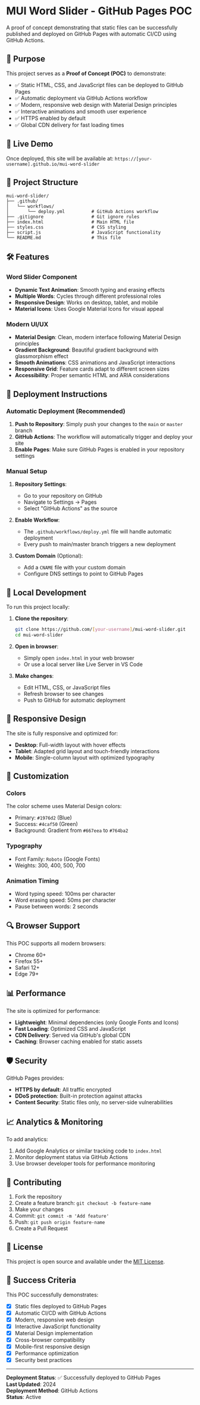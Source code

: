 # MUI Word Slider - GitHub Pages POC

A proof of concept demonstrating that static files can be successfully published and deployed on GitHub Pages with automatic CI/CD using GitHub Actions.

## 🎯 Purpose

This project serves as a **Proof of Concept (POC)** to demonstrate:

- ✅ Static HTML, CSS, and JavaScript files can be deployed to GitHub Pages
- ✅ Automatic deployment via GitHub Actions workflow
- ✅ Modern, responsive web design with Material Design principles
- ✅ Interactive animations and smooth user experience
- ✅ HTTPS enabled by default
- ✅ Global CDN delivery for fast loading times

## 🚀 Live Demo

Once deployed, this site will be available at:
`https://[your-username].github.io/mui-word-slider`

## 📁 Project Structure

```
mui-word-slider/
├── .github/
│   └── workflows/
│       └── deploy.yml          # GitHub Actions workflow
├── .gitignore                  # Git ignore rules
├── index.html                  # Main HTML file
├── styles.css                  # CSS styling
├── script.js                   # JavaScript functionality
└── README.md                   # This file
```

## 🛠️ Features

### Word Slider Component
- **Dynamic Text Animation**: Smooth typing and erasing effects
- **Multiple Words**: Cycles through different professional roles
- **Responsive Design**: Works on desktop, tablet, and mobile
- **Material Icons**: Uses Google Material Icons for visual appeal

### Modern UI/UX
- **Material Design**: Clean, modern interface following Material Design principles
- **Gradient Background**: Beautiful gradient background with glassmorphism effect
- **Smooth Animations**: CSS animations and JavaScript interactions
- **Responsive Grid**: Feature cards adapt to different screen sizes
- **Accessibility**: Proper semantic HTML and ARIA considerations

## 🚀 Deployment Instructions

### Automatic Deployment (Recommended)

1. **Push to Repository**: Simply push your changes to the `main` or `master` branch
2. **GitHub Actions**: The workflow will automatically trigger and deploy your site
3. **Enable Pages**: Make sure GitHub Pages is enabled in your repository settings

### Manual Setup

1. **Repository Settings**:
   - Go to your repository on GitHub
   - Navigate to Settings → Pages
   - Select "GitHub Actions" as the source

2. **Enable Workflow**:
   - The `.github/workflows/deploy.yml` file will handle automatic deployment
   - Every push to main/master branch triggers a new deployment

3. **Custom Domain** (Optional):
   - Add a `CNAME` file with your custom domain
   - Configure DNS settings to point to GitHub Pages

## 🔧 Local Development

To run this project locally:

1. **Clone the repository**:
   ```bash
   git clone https://github.com/[your-username]/mui-word-slider.git
   cd mui-word-slider
   ```

2. **Open in browser**:
   - Simply open `index.html` in your web browser
   - Or use a local server like Live Server in VS Code

3. **Make changes**:
   - Edit HTML, CSS, or JavaScript files
   - Refresh browser to see changes
   - Push to GitHub for automatic deployment

## 📱 Responsive Design

The site is fully responsive and optimized for:

- **Desktop**: Full-width layout with hover effects
- **Tablet**: Adapted grid layout and touch-friendly interactions
- **Mobile**: Single-column layout with optimized typography

## 🎨 Customization

### Colors
The color scheme uses Material Design colors:
- Primary: `#1976d2` (Blue)
- Success: `#4caf50` (Green)
- Background: Gradient from `#667eea` to `#764ba2`

### Typography
- Font Family: `Roboto` (Google Fonts)
- Weights: 300, 400, 500, 700

### Animation Timing
- Word typing speed: 100ms per character
- Word erasing speed: 50ms per character
- Pause between words: 2 seconds

## 🔍 Browser Support

This POC supports all modern browsers:
- Chrome 60+
- Firefox 55+
- Safari 12+
- Edge 79+

## 📊 Performance

The site is optimized for performance:
- **Lightweight**: Minimal dependencies (only Google Fonts and Icons)
- **Fast Loading**: Optimized CSS and JavaScript
- **CDN Delivery**: Served via GitHub's global CDN
- **Caching**: Browser caching enabled for static assets

## 🛡️ Security

GitHub Pages provides:
- **HTTPS by default**: All traffic encrypted
- **DDoS protection**: Built-in protection against attacks
- **Content Security**: Static files only, no server-side vulnerabilities

## 📈 Analytics & Monitoring

To add analytics:
1. Add Google Analytics or similar tracking code to `index.html`
2. Monitor deployment status via GitHub Actions
3. Use browser developer tools for performance monitoring

## 🤝 Contributing

1. Fork the repository
2. Create a feature branch: `git checkout -b feature-name`
3. Make your changes
4. Commit: `git commit -m 'Add feature'`
5. Push: `git push origin feature-name`
6. Create a Pull Request

## 📄 License

This project is open source and available under the [MIT License](LICENSE).

## 🎉 Success Criteria

This POC successfully demonstrates:

- [x] Static files deployed to GitHub Pages
- [x] Automatic CI/CD with GitHub Actions
- [x] Modern, responsive web design
- [x] Interactive JavaScript functionality
- [x] Material Design implementation
- [x] Cross-browser compatibility
- [x] Mobile-first responsive design
- [x] Performance optimization
- [x] Security best practices

---

**Deployment Status**: ✅ Successfully deployed to GitHub Pages  
**Last Updated**: 2024  
**Deployment Method**: GitHub Actions  
**Status**: Active 